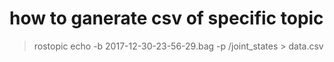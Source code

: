 # how to ganerate csv of specific topic 
> rostopic echo -b 2017-12-30-23-56-29.bag -p /joint_states > data.csv

